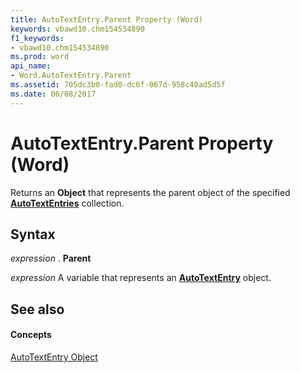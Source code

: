 ```yaml
---
title: AutoTextEntry.Parent Property (Word)
keywords: vbawd10.chm154534890
f1_keywords:
- vbawd10.chm154534890
ms.prod: word
api_name:
- Word.AutoTextEntry.Parent
ms.assetid: 705dc3b0-fad0-dc6f-067d-958c40ad5d5f
ms.date: 06/08/2017
---
```



# AutoTextEntry.Parent Property (Word)

Returns an  **Object** that represents the parent object of the specified **[AutoTextEntries](Word.autotextentries.md)** collection.


## Syntax

 _expression_ . **Parent**

 _expression_ A variable that represents an **[AutoTextEntry](Word.AutoTextEntry.md)** object.


## See also


#### Concepts


[AutoTextEntry Object](Word.AutoTextEntry.md)

